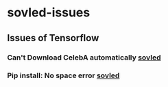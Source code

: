 # sovled-issues

## Issues of Tensorflow

### Can't Download CelebA automatically [sovled](https://github.com/CuiJiali-CV/sovled-issues/blob/main/tensorflow/tensorflow2-celeba.md) 

### Pip install: No space error [sovled](https://github.com/CuiJiali-CV/sovled-issues/blob/main/ubuntu/pip_install_no_space.md)



